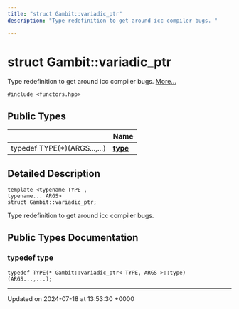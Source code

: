 ```yaml
---
title: "struct Gambit::variadic_ptr"
description: "Type redefinition to get around icc compiler bugs. "

---
```


# struct Gambit::variadic_ptr



Type redefinition to get around icc compiler bugs.  [More...](#detailed-description)


`#include <functors.hpp>`

## Public Types

|                | Name           |
| -------------- | -------------- |
| typedef TYPE(*)(ARGS...,...) | **[type](/documentation/code/classes/structgambit_1_1variadic__ptr/#typedef-type)**  |

## Detailed Description

```
template <typename TYPE ,
typename... ARGS>
struct Gambit::variadic_ptr;
```

Type redefinition to get around icc compiler bugs. 
## Public Types Documentation

### typedef type

```
typedef TYPE(* Gambit::variadic_ptr< TYPE, ARGS >::type) (ARGS...,...);
```


-------------------------------

Updated on 2024-07-18 at 13:53:30 +0000